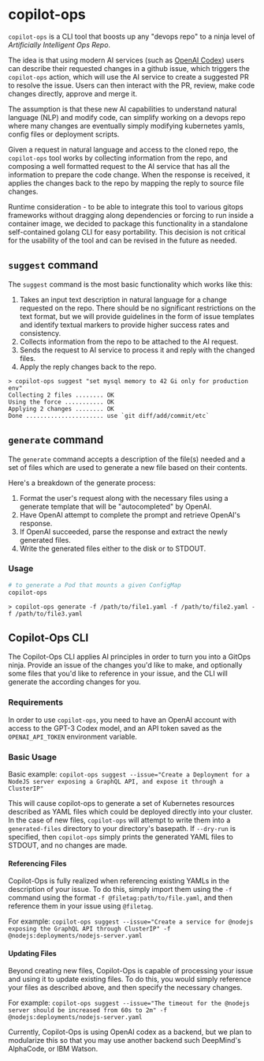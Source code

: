 # copilot-ops

`copilot-ops` is a CLI tool that boosts up any "devops repo" to a ninja level of *Artificially Intelligent Ops Repo*.

The idea is that using modern AI services (such as [OpenAI Codex](https://openai.com/blog/openai-codex/)) users can describe their requested changes in a github issue, which triggers the `copilot-ops` action, which will use the AI service to create a suggested PR to resolve the issue. Users can then interact with the PR, review, make code changes directly, approve and merge it.

The assumption is that these new AI capabilities to understand natural language (NLP) and modify code, can simplify working on a devops repo where many changes are eventually simply modifying kubernetes yamls, config files or deployment scripts.

Given a request in natural language and access to the cloned repo, the `copilot-ops` tool works by collecting information from the repo, and composing a well formatted request to the AI service that has all the information to prepare the code change. When the response is received, it applies the changes back to the repo by mapping the reply to source file changes.

Runtime consideration - to be able to integrate this tool to various gitops frameworks without dragging along dependencies or forcing to run inside a container image, we decided to package this functionality in a standalone self-contained golang CLI for easy portability. This decision is not critical for the usability of the tool and can be revised in the future as needed.

## `suggest` command

The `suggest` command is the most basic functionality which works like this:

1. Takes an input text description in natural language for a change requested on the repo. There should be no significant restrictions on the text format, but we will provide guidelines in the form of issue templates and identify textual markers to provide higher success rates and consistency.
1. Collects information from the repo to be attached to the AI request.
1. Sends the request to AI service to process it and reply with the changed files.
1. Apply the reply changes back to the repo.

```console
> copilot-ops suggest "set mysql memory to 42 Gi only for production env"
Collecting 2 files ........ OK
Using the force ........... OK
Applying 2 changes ........ OK
Done ...................... use `git diff/add/commit/etc`
```

## `generate` command

The `generate` command accepts a description of the file(s) needed and a set of files which are used to generate a new file based on their contents.

Here's a breakdown of the generate process:
1. Format the user's request along with the necessary files using a generate template that will be "autocompleted" by OpenAI.
1. Have OpenAI attempt to complete the prompt and retrieve OpenAI's response.
1. If OpenAI succeeded, parse the response and extract the newly generated files.
1. Write the generated files either to the disk or to STDOUT. 

### Usage 

```sh
# to generate a Pod that mounts a given ConfigMap
copilot-ops 
```

```console
> copilot-ops generate -f /path/to/file1.yaml -f /path/to/file2.yaml -f /path/to/file3.yaml
```

## Copilot-Ops CLI

The Copilot-Ops CLI applies AI principles in order to turn you into a GitOps ninja.
Provide an issue of the changes you'd like to make, and optionally some files that 
you'd like to reference in your issue, and the CLI will generate the according changes for you.

### Requirements

In order to use `copilot-ops`, you need to have an OpenAI account with access to the GPT-3 Codex model,
and an API token saved as the `OPENAI_API_TOKEN` environment variable.


### Basic Usage

Basic example:
`copilot-ops suggest --issue="Create a Deployment for a NodeJS server exposing a GraphQL API, and expose it through a ClusterIP"`

This will cause copilot-ops to generate a set of Kubernetes resources described as YAML files which could be deployed directly into your cluster.
In the case of new files, `copilot-ops` will attempt to write them into a `generated-files` directory to your directory's basepath.
If `--dry-run` is specified, then `copilot-ops` simply prints the generated YAML files to STDOUT, and no changes are made.


#### Referencing Files

Copilot-Ops is fully realized when referencing existing YAMLs in the description of your issue.
To do this, simply import them using the `-f` command using the format `-f @filetag:path/to/file.yaml`, and then reference them in your issue using `@filetag`.

For example:
`copilot-ops suggest --issue="Create a service for @nodejs exposing the GraphQL API through ClusterIP" -f @nodejs:deployments/nodejs-server.yaml`


#### Updating Files

Beyond creating new files, Copilot-Ops is capable of processing your issue and using it to update existing files.
To do this, you would simply reference your files as described above, and then specify the necessary changes.

For example:
`copilot-ops suggest --issue="The timeout for the @nodejs server should be increased from 60s to 2m" -f @nodejs:deployments/nodejs-server.yaml`



Currently, Copilot-Ops is using OpenAI codex as a backend, but we plan to modularize this so that you may use another backend such DeepMind's AlphaCode, or IBM Watson.

